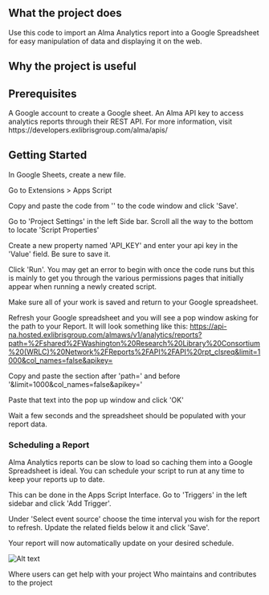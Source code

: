 <h2>What the project does</h2>

Use this code to import an Alma Analytics report into a Google Spreadsheet for easy manipulation of data and displaying it on the web.

<h2>Why the project is useful</h2>

<h2>Prerequisites</h2>
A Google account to create a Google sheet.
An Alma API key to access analytics reports through their REST API.  For more information, visit https://developers.exlibrisgroup.com/alma/apis/

<h2>Getting Started</h2>

In Google Sheets, create a new file.

Go to Extensions > Apps Script

Copy and paste the code from '' to the code window and click 'Save'.

Go to 'Project Settings' in the left Side bar. Scroll all the way to the bottom to locate 'Script Properties'

Create a new property named 'API_KEY' and enter your api key in the 'Value' field. Be sure to save it.

Click 'Run'. You may get an error to begin with once the code runs but this is mainly to get you through the various permissions pages that initially appear when running a newly created script.

Make sure all of your work is saved and return to your Google spreadsheet.

Refresh your Google spreadsheet and you will see a pop window asking for the path to your Report. It will look something like this: 
https://api-na.hosted.exlibrisgroup.com/almaws/v1/analytics/reports?path=%2Fshared%2FWashington%20Research%20Library%20Consortium%20(WRLC)%20Network%2FReports%2FAPI%2FAPI%20rpt_clsreq&limit=1000&col_names=false&apikey=

Copy and paste the section after 'path=' and before '&limit=1000&col_names=false&apikey='

Paste that text into the pop up window and click 'OK'

Wait a few seconds and the spreadsheet should be populated with your report data.

<h3>Scheduling a Report</h3>

Alma Analytics reports can be slow to load so caching them into a Google Spreadsheet is ideal.  You can schedule your script to run at any time to keep your reports up to date.

This can be done in the Apps Script Interface. Go to 'Triggers' in the left sidebar and click 'Add Trigger'.

Under 'Select event source' choose the time interval you wish for the report to refresh. Update the related fields below it and click 'Save'.

Your report will now automatically update on your desired schedule.


![Alt text](/relative/path/to/img.jpg?raw=true "Optional Title")

Where users can get help with your project
Who maintains and contributes to the project
